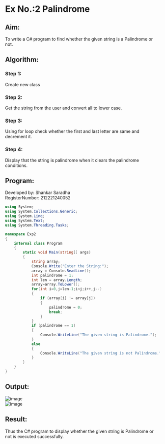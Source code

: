 # Ex No.:2 Palindrome


## Aim:
To write a C# program to find whether the given string is a Palindrome or not.
## Algorithm:
### Step 1:
Create new class
### Step 2: 
Get the string from the user and convert all to lower case.
### Step 3:
Using for loop check whether the first and last letter are same and decrement it.
### Step 4:
Display that the string is palindrome when it clears the palindrome conditions. 

## Program:
Developed by: Shankar Saradha
<br/>
RegisterNumber:  212221240052
```c#
using System;
using System.Collections.Generic;
using System.Linq;
using System.Text;
using System.Threading.Tasks;

namespace Exp2
{
    internal class Program
    {
        static void Main(string[] args)
        {
            string array;
            Console.Write("Enter the String:");
            array = Console.ReadLine();
            int palindrome = 1;
            int len = array.Length;
            array=array.ToLower(); 
            for(int i=0,j=len-1;i<j;i++,j--)
            {
                if (array[i] != array[j])
                {
                    palindrome = 0;
                    break;
                }
            }
            if (palindrome == 1)
            {
                Console.WriteLine("The given string is Palindrome.");
            }
            else
            {
                Console.WriteLine("The given string is not Palindrome.");
            }
        }
    }
}
```


## Output:
![image](https://user-images.githubusercontent.com/93978702/226600291-3b21d58b-fd05-489d-88cf-d05d9235b5d8.png)
<br/>
![image](https://user-images.githubusercontent.com/93978702/226600469-c4d12686-2412-4c70-9bc9-2519810b61f0.png)

## Result:
Thus the C# program to display whether the given string is Palindrome or not is executed successfully.
